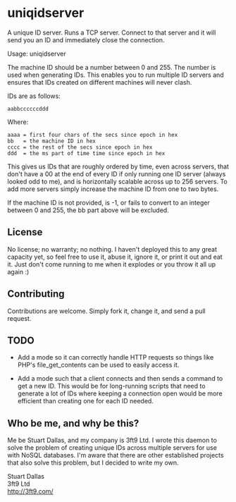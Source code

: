 uniqidserver
============

A unique ID server. Runs a TCP server. Connect to that server and it will send you an ID and immediately close the connection.

Usage: uniqidserver <port> <machineid>

The machine ID should be a number between 0 and 255. The number is used when generating IDs. This enables you to run multiple ID servers and ensures that IDs created on different machines will never clash.

IDs are as follows:

    aabbccccccddd

Where:

    aaaa = first four chars of the secs since epoch in hex
    bb   = the machine ID in hex
    cccc = the rest of the secs since epoch in hex
    ddd  = the ms part of time time since epoch in hex

This gives us IDs that are roughly ordered by time, even across servers, that don't have a 00 at the end of every ID if only running one ID server (always looked odd to me), and is horizontally scalable across up to 256 servers. To add more servers simply increase the machine ID from one to two bytes.

If the machine ID is not provided, is -1, or fails to convert to an integer between 0 and 255, the bb part above will be excluded.

License
-------

No license; no warranty; no nothing. I haven't deployed this to any great capacity yet, so feel free to use it, abuse it, ignore it, or print it out and eat it. Just don't come running to me when it explodes or you throw it all up again :)

Contributing
------------

Contributions are welcome. Simply fork it, change it, and send a pull request.

TODO
----

* Add a mode so it can correctly handle HTTP requests so things like PHP's file_get_contents can be used to easily access it.

* Add a mode such that a client connects and then sends a command to get a new ID. This would be for long-running scripts that need to generate a lot of IDs where keeping a connection open would be more efficient than creating one for each ID needed.

Who be me, and why be this?
---------------------------

Me be Stuart Dallas, and my company is 3ft9 Ltd. I wrote this daemon to solve the problem of creating unique IDs across multiple servers for use with NoSQL databases. I'm aware that there are other established projects that also solve this problem, but I decided to write my own.

Stuart Dallas<br />
3ft9 Ltd<br />
http://3ft9.com/

